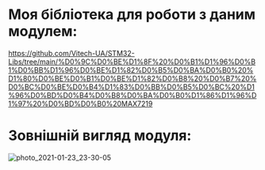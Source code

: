 # Моя бібліотека для роботи з даним модулем:
https://github.com/Vitech-UA/STM32-Libs/tree/main/%D0%9C%D0%BE%D1%8F%20%D0%B1%D1%96%D0%B1%D0%BB%D1%96%D0%BE%D1%82%D0%B5%D0%BA%D0%B0%20%D1%80%D0%BE%D0%B1%D0%BE%D1%82%D0%B8%20%D0%B7%20%D0%BC%D0%BE%D0%B4%D1%83%D0%BB%D0%B5%D0%BC%20%D1%96%D0%BD%D0%B4%D0%B8%D0%BA%D0%B0%D1%86%D1%96%D1%97%20%D0%BD%D0%B0%20MAX7219
# Зовнішній вигляд модуля:
![photo_2021-01-23_23-30-05](https://user-images.githubusercontent.com/74230330/105614630-385c7c80-5dd3-11eb-8b9a-2f1d080e37b2.jpg)
